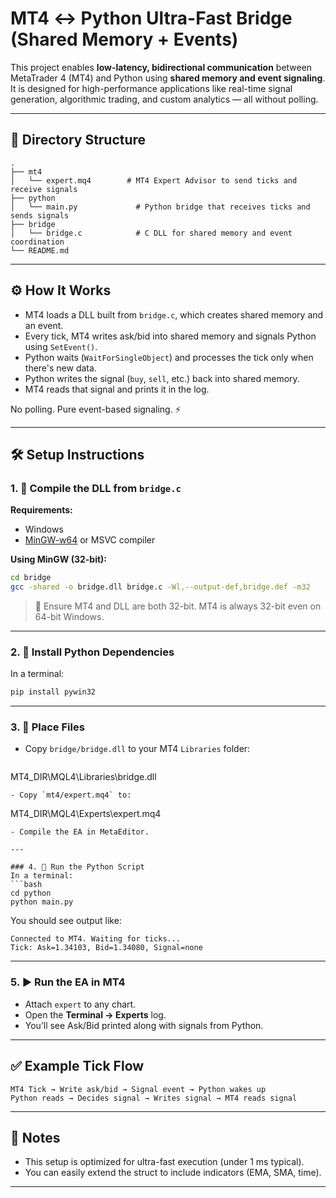 # MT4 ↔ Python Ultra-Fast Bridge (Shared Memory + Events)

This project enables **low-latency, bidirectional communication** between MetaTrader 4 (MT4) and Python using **shared memory and event signaling**. It is designed for high-performance applications like real-time signal generation, algorithmic trading, and custom analytics — all without polling.

---

## 🔧 Directory Structure
```
.
├── mt4
│   └── expert.mq4        # MT4 Expert Advisor to send ticks and receive signals
├── python
│   └── main.py             # Python bridge that receives ticks and sends signals
├── bridge
│   └── bridge.c            # C DLL for shared memory and event coordination
└── README.md
```

---

## ⚙️ How It Works
- MT4 loads a DLL built from `bridge.c`, which creates shared memory and an event.
- Every tick, MT4 writes ask/bid into shared memory and signals Python using `SetEvent()`.
- Python waits (`WaitForSingleObject`) and processes the tick only when there's new data.
- Python writes the signal (`buy`, `sell`, etc.) back into shared memory.
- MT4 reads that signal and prints it in the log.

No polling. Pure event-based signaling. ⚡

---

## 🛠️ Setup Instructions

### 1. 🔨 Compile the DLL from `bridge.c`

**Requirements:**
- Windows
- [MinGW-w64](https://www.mingw-w64.org/) or MSVC compiler

**Using MinGW (32-bit):**
```bash
cd bridge
gcc -shared -o bridge.dll bridge.c -Wl,--output-def,bridge.def -m32
```
> 📌 Ensure MT4 and DLL are both 32-bit. MT4 is always 32-bit even on 64-bit Windows.

---

### 2. 🧠 Install Python Dependencies
In a terminal:
```bash
pip install pywin32
```

---

### 3. 📂 Place Files
- Copy `bridge/bridge.dll` to your MT4 `Libraries` folder:
  ```
MT4_DIR\MQL4\Libraries\bridge.dll
  ```
- Copy `mt4/expert.mq4` to:
  ```
MT4_DIR\MQL4\Experts\expert.mq4
  ```
- Compile the EA in MetaEditor.

---

### 4. 🐍 Run the Python Script
In a terminal:
```bash
cd python
python main.py
```

You should see output like:
```text
Connected to MT4. Waiting for ticks...
Tick: Ask=1.34103, Bid=1.34080, Signal=none
```

---

### 5. ▶️ Run the EA in MT4
- Attach `expert` to any chart.
- Open the **Terminal → Experts** log.
- You’ll see Ask/Bid printed along with signals from Python.

---

## ✅ Example Tick Flow
```
MT4 Tick → Write ask/bid → Signal event → Python wakes up
Python reads → Decides signal → Writes signal → MT4 reads signal
```

---

## 📌 Notes
- This setup is optimized for ultra-fast execution (under 1 ms typical).
- You can easily extend the struct to include indicators (EMA, SMA, time).

---